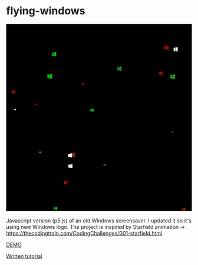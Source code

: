 # flying-windows
![flying_windows](https://github.com/miresk/flying-windows/blob/main/flying-windows-new.gif)

Javascript version (p5.js) of an old Windows screensaver. I updated it so it's using new Windows logo.
The project is inspired by Starfield animation -> https://thecodingtrain.com/CodingChallenges/001-starfield.html

[DEMO](https://editor.p5js.org/miresk/sketches/DzxMND-Rw)

[Written tutorial](https://miro.substack.com/p/flying-windows-screensaver-in-javascript)
